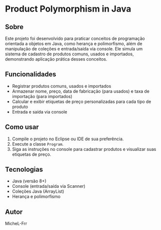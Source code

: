 # Product Polymorphism in Java

## Sobre

Este projeto foi desenvolvido para praticar conceitos de programação orientada a objetos em Java, como herança e polimorfismo, além de manipulação de coleções e entrada/saída via console. Ele simula um sistema de cadastro de produtos comuns, usados e importados, demonstrando aplicação prática desses conceitos.

## Funcionalidades

- Registrar produtos comuns, usados e importados  
- Armazenar nome, preço, data de fabricação (para usados) e taxa de importação (para importados)  
- Calcular e exibir etiquetas de preço personalizadas para cada tipo de produto  
- Entrada e saída via console  

## Como usar

1. Compile o projeto no Eclipse ou IDE de sua preferência.  
2. Execute a classe `Program`.  
3. Siga as instruções no console para cadastrar produtos e visualizar suas etiquetas de preço.

## Tecnologias

- Java (versão 8+)  
- Console (entrada/saída via Scanner)  
- Coleções Java (ArrayList)  
- Herança e polimorfismo  

## Autor

MicheL-Frr
